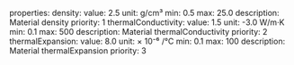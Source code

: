 properties:
  density:
    value: 2.5
    unit: g/cm³
    min: 0.5
    max: 25.0
    description: Material density
    priority: 1
  thermalConductivity:
    value: 1.5
    unit: -3.0 W/m·K
    min: 0.1
    max: 500
    description: Material thermalConductivity
    priority: 2
  thermalExpansion:
    value: 8.0
    unit: × 10⁻⁶ /°C
    min: 0.1
    max: 100
    description: Material thermalExpansion
    priority: 3
